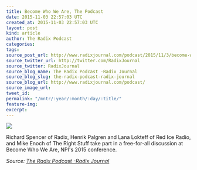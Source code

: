 ```yaml
---
title: Become Who We Are, The Podcast
date: 2015-11-03 22:57:03 UTC
created_at: 2015-11-03 22:57:03 UTC
layout: post
kind: article
author: The Radix Podcast
categories: 
tags: 
source_post_url: http://www.radixjournal.com/podcast/2015/11/3/become-who-we-are-the-podcast
source_twitter_url: http://twitter.com/RadixJournal
source_twitter: RadixJournal
source_blog_name: The Radix Podcast -Radix Journal
source_blog_slug: the-radix-podcast-radix-journal
source_blog_url: http://www.radixjournal.com/podcast/
source_image_url: 
tweet_id: 
permalink: "/mntr/:year/:month/:day/:title/"
feature-img: 
excerpt: 
---
```

<img class="thumb-image" src="https://static1.squarespace.com/static/51c946cde4b0f05142538988/t/56393d05e4b04dfede160437/1446591749848/?format=1000w">
          
        

        

      
    
    
  


<p><span>Richard Spencer of Radix, Henrik Palgren and Lana Lokteff of Red Ice Radio, and Mike Enoch of The Right Stuff take part in a free-for-all discussion at Become Who We Are, NPI's 2015 conference.</span></p><div class="">
    <i>Source: <a href="http://www.radixjournal.com/podcast/">The Radix Podcast -Radix Journal</a></i>
</div>
